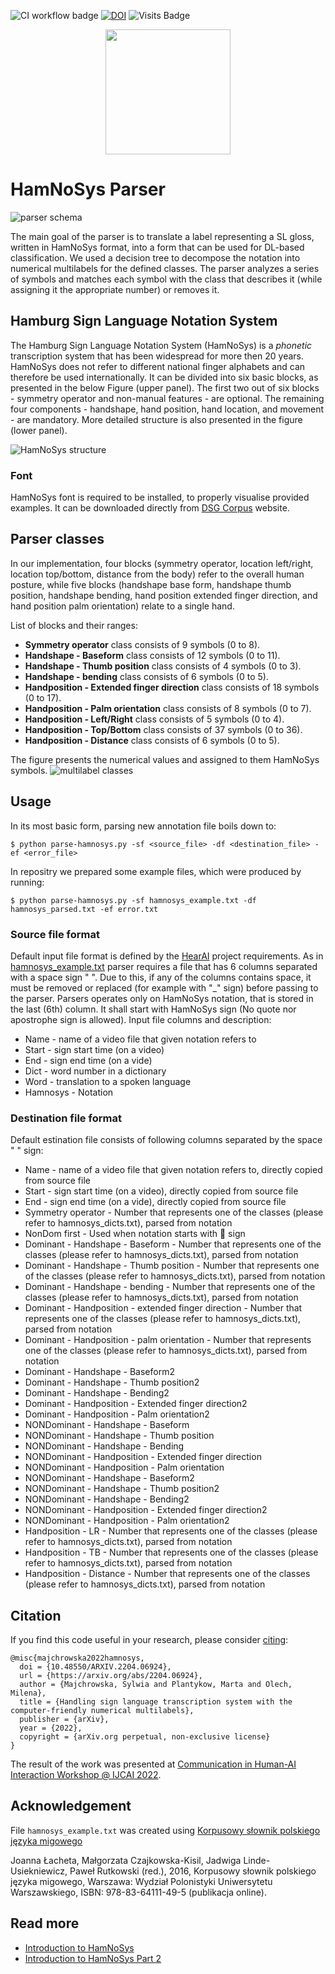 ![CI workflow badge](https://github.com/hearai/parse-hamnosys/workflows/CI-pipeline/badge.svg) 
[![DOI](https://zenodo.org/badge/468432798.svg)](https://zenodo.org/badge/latestdoi/468432798) 
![Visits Badge](https://badges.pufler.dev/visits/hearai/parse-hamnosys)

<p align="center">
<a href="https://www.hearai.pl"><img src="https://i.imgur.com/wKCpSOh.png" height="auto" width="200"></a>
</p>

# HamNoSys Parser

![parser schema](./imgs/schemat.JPG)

The main goal of the parser is to translate a label representing a SL gloss,
written in HamNoSys format, into a form that can be used for DL-based classification.
We used a decision tree to decompose the notation into numerical multilabels
for the defined classes.
The parser analyzes a series of symbols and matches each symbol with the class
that describes it (while assigning it the appropriate number) or removes it.

## Hamburg Sign Language Notation System

The Hamburg Sign Language Notation System (HamNoSys) is a _phonetic_ 
transcription system that has been widespread for more then 20 years.
HamNoSys does not refer to different national finger alphabets and
can therefore be used internationally.
It can be divided into six basic blocks, as presented
in the below Figure (upper panel).
The first two out of six blocks - symmetry operator and
non-manual features - are optional. The remaining four components - handshape,
hand position, hand location, and movement - are mandatory.
More detailed structure is also presented in the figure (lower panel).

![HamNoSys structure](./imgs/HamNoSys_structure_detailed.JPG)

### Font

HamNoSys font is required to be installed, to properly visualise provided examples.
It can be downloaded directly from
[DSG Corpus](https://www.sign-lang.uni-hamburg.de/dgs-korpus/index.php/hamnosys-97.html)
website.

## Parser classes

In our implementation, four blocks (symmetry operator, location left/right, location top/bottom, distance from the body) refer to the overall human posture, while five blocks (handshape base form, handshape thumb position, handshape bending, hand position extended finger direction, and hand position palm orientation) relate to a single hand.

List of blocks and their ranges:
* __Symmetry operator__ class consists of 9 symbols (0 to 8). 
* __Handshape - Baseform__ class consists of 12 symbols (0 to 11).
* __Handshape - Thumb position__ class consists of 4 symbols (0 to 3).
* __Handshape - bending__ class consists of 6 symbols (0 to 5). 
* __Handposition - Extended finger direction__ class consists of 18 symbols (0 to 17). 
* __Handposition - Palm orientation__ class consists of 8 symbols (0 to 7).
* __Handposition - Left/Right__ class consists of 5 symbols (0 to 4).
* __Handposition - Top/Bottom__ class consists of 37 symbols (0 to 36). 
* __Handposition - Distance__ class consists of 6 symbols (0 to 5).

The figure presents the numerical values and assigned to them HamNoSys symbols.
![multilabel classes](./imgs/Classes_all_some_frames.JPG)

## Usage

In its most basic form, parsing new annotation file boils down to:

```
$ python parse-hamnosys.py -sf <source_file> -df <destination_file> -ef <error_file>
```

In repositry we prepared some example files, which were produced by running:

```
$ python parse-hamnosys.py -sf hamnosys_example.txt -df hamnosys_parsed.txt -ef error.txt
```

### Source file format

Default input file format is defined by the [HearAI](https://github.com/hearai/hearai) project requirements. As in [hamnosys_example.txt](hamnosys_example.txt) parser requires a file that has 6 columns separated with a space sign " ". Due to this, if any of the columns contains space, it must be removed or replaced (for example with "_" sign) before passing to the parser. Parsers operates only on HamNoSys notation, that is stored in the last (6th) column. It shall start with HamNoSys sign (No quote nor apostrophe sign is allowed).
Input file columns and description:
* Name - name of a video file that given notation refers to
* Start - sign start time (on a video)
* End - sign end time (on a vide)
* Dict - word number in a dictionary
* Word - translation to a spoken language
* Hamnosys - Notation 

### Destination file format

Default estination file consists of following columns separated by the space " " sign:
* Name - name of a video file that given notation refers to, directly copied from source file
* Start - sign start time (on a video), directly copied from source file
* End - sign end time (on a vide), directly copied from source file
* Symmetry operator - Number that represents one of the classes (please refer to hamnosys_dicts.txt), parsed from notation
* NonDom first - Used when notation starts with  sign
* Dominant - Handshape - Baseform - Number that represents one of the classes (please refer to hamnosys_dicts.txt), parsed from notation
* Dominant - Handshape - Thumb position - Number that represents one of the classes (please refer to hamnosys_dicts.txt), parsed from notation
* Dominant - Handshape - bending - Number that represents one of the classes (please refer to hamnosys_dicts.txt), parsed from notation
* Dominant - Handposition - extended finger direction - Number that represents one of the classes (please refer to hamnosys_dicts.txt), parsed from notation
* Dominant - Handposition - palm orientation - Number that represents one of the classes (please refer to hamnosys_dicts.txt), parsed from notation
* Dominant - Handshape - Baseform2
* Dominant - Handshape - Thumb position2
* Dominant - Handshape - Bending2
* Dominant - Handposition - Extended finger direction2
* Dominant - Handposition - Palm orientation2
* NONDominant - Handshape - Baseform
* NONDominant - Handshape - Thumb position
* NONDominant - Handshape - Bending
* NONDominant - Handposition - Extended finger direction
* NONDominant - Handposition - Palm orientation
* NONDominant - Handshape - Baseform2
* NONDominant - Handshape - Thumb position2
* NONDominant - Handshape - Bending2
* NONDominant - Handposition - Extended finger direction2
* NONDominant - Handposition - Palm orientation2
* Handposition - LR - Number that represents one of the classes (please refer to hamnosys_dicts.txt), parsed from notation
* Handposition - TB - Number that represents one of the classes (please refer to hamnosys_dicts.txt), parsed from notation
* Handposition - Distance - Number that represents one of the classes (please refer to hamnosys_dicts.txt), parsed from notation

## Citation

If you find this code useful in your research, please consider [citing](https://arxiv.org/abs/2204.06924):

```
@misc{majchrowska2022hamnosys,
  doi = {10.48550/ARXIV.2204.06924},
  url = {https://arxiv.org/abs/2204.06924},
  author = {Majchrowska, Sylwia and Plantykow, Marta and Olech, Milena},
  title = {Handling sign language transcription system with the computer-friendly numerical multilabels},
  publisher = {arXiv},
  year = {2022},
  copyright = {arXiv.org perpetual, non-exclusive license}
}
```

The result of the work was presented at [Communication in Human-AI Interaction Workshop @ IJCAI 2022](https://chai-workshop.github.io/).

## Acknowledgement

File `hamnosys_example.txt` was created using [Korpusowy słownik polskiego języka migowego](https://www.slownikpjm.uw.edu.pl/)

Joanna Łacheta, Małgorzata Czajkowska-Kisil, Jadwiga Linde-Usiekniewicz, Paweł Rutkowski (red.), 2016, Korpusowy słownik polskiego języka migowego, Warszawa: Wydział Polonistyki Uniwersytetu Warszawskiego, ISBN: 978-83-64111-49-5 (publikacja online).

## Read more
* [Introduction to HamNoSys](https://www.hearai.pl/post/4-hamnosys/)
* [Introduction to HamNoSys Part 2](https://www.hearai.pl/post/5-hamnosys2/)
